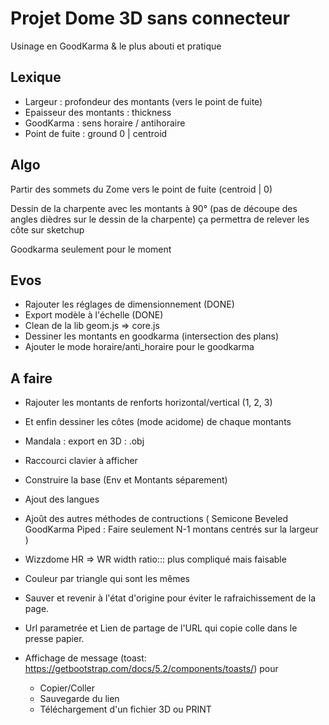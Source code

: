 # Projet Dome 3D sans connecteur

Usinage en GoodKarma & le plus abouti et pratique

## Lexique

* Largeur : profondeur des montants (vers le point de fuite)
* Epaisseur des montants : thickness
* GoodKarma : sens horaire / antihoraire
* Point de fuite : ground 0 | centroid

## Algo 

Partir des sommets du Zome vers le point de fuite (centroid | 0)


Dessin de la charpente avec les montants à 90° 
(pas de découpe des angles dièdres sur le dessin de la charpente)
ça permettra de relever les côte sur sketchup


Goodkarma seulement pour le moment

## Evos

* Rajouter les réglages de dimensionnement (DONE)
* Export modèle à l'échelle (DONE)
* Clean de la lib geom.js => core.js
* Dessiner les montants en  goodkarma (intersection des plans)
* Ajouter le mode horaire/anti_horaire pour le goodkarma


## A faire 


* Rajouter les montants de renforts horizontal/vertical (1, 2, 3)

* Et enfin dessiner les côtes (mode acidome) de chaque montants
* Mandala : export en 3D : .obj
* Raccourci clavier à afficher
* Construire la base (Env et Montants séparement)
* Ajout des langues
  
* Ajoût des autres méthodes de contructions (
  Semicone
  Beveled GoodKarma
  Piped : Faire seulement N-1 montans centrés sur la largeur  
)
  
* Wizzdome HR => WR width ratio::: plus compliqué mais faisable
* Couleur par triangle qui sont les mêmes
* Sauver et revenir à l'état d'origine pour éviter le rafraichissement de la page.
* Url parametrée et Lien de partage de l'URL qui copie colle dans le presse papier. 
* Affichage de message (toast: https://getbootstrap.com/docs/5.2/components/toasts/) pour   
    * Copier/Coller
    * Sauvegarde du lien
    * Téléchargement d'un fichier 3D ou PRINT


